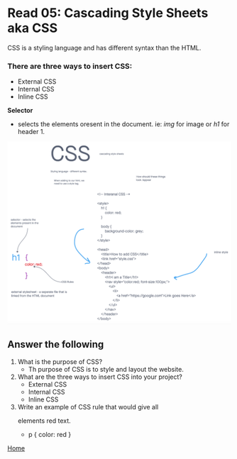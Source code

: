 # Read 05: Cascading Style Sheets aka CSS

CSS is a styling language and has different syntax than the HTML.

### There are three ways to insert CSS:

- External CSS
- Internal CSS
- Inline CSS

**Selector** 

- selects the elements oresent in the document. ie: *img* for image or *h1* for header 1.

![CSS White Board](css.png)

## Answer the following

1. What is the purpose of CSS?
    - Th purpose of CSS is to style and layout the website.
2. What are the three ways to insert CSS into your project?
    - External CSS
    - Internal CSS
    - Inline CSS
3. Write an example of CSS rule that would give all <p> elements red text.
    - p {
        color: red
    }

[Home](https://sfpagalan.github.io/reading-notes/)